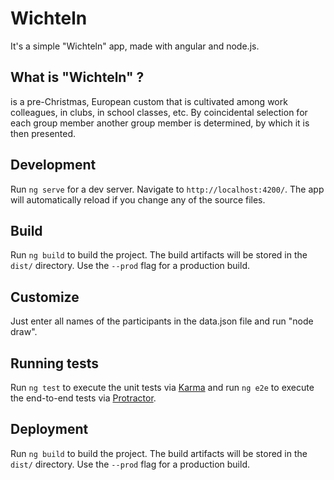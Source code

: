 # Wichteln

It's a simple "Wichteln" app, made with angular and node.js.

## What is "Wichteln" ?

is a pre-Christmas, European custom that is cultivated among work colleagues, in clubs, in school classes, etc. By coincidental selection for each group member another group member is determined, by which it is then presented.

## Development

Run `ng serve` for a dev server. Navigate to `http://localhost:4200/`. The app will automatically reload if you change any of the source files.

## Build

Run `ng build` to build the project. The build artifacts will be stored in the `dist/` directory. Use the `--prod` flag for a production build.

## Customize

Just enter all names of the participants in the data.json file and run "node draw".

## Running tests

Run `ng test` to execute the unit tests via [Karma](https://karma-runner.github.io) and run `ng e2e` to execute the end-to-end tests via [Protractor](http://www.protractortest.org/).

## Deployment

Run `ng build` to build the project. The build artifacts will be stored in the `dist/` directory. Use the `--prod` flag for a production build.
